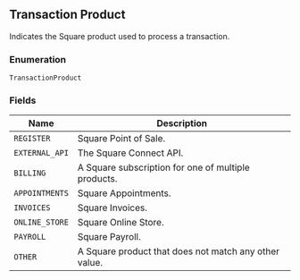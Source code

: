 ## Transaction Product

Indicates the Square product used to process a transaction.

### Enumeration

`TransactionProduct`

### Fields

| Name | Description |
|  --- | --- |
| `REGISTER` | Square Point of Sale. |
| `EXTERNAL_API` | The Square Connect API. |
| `BILLING` | A Square subscription for one of multiple products. |
| `APPOINTMENTS` | Square Appointments. |
| `INVOICES` | Square Invoices. |
| `ONLINE_STORE` | Square Online Store. |
| `PAYROLL` | Square Payroll. |
| `OTHER` | A Square product that does not match any other value. |

